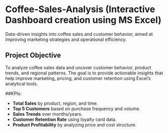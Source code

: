 # Coffee-Sales-Analysis (Interactive Dashboard creation using MS Excel)
Data-driven insights into coffee sales and customer behavior, aimed at improving marketing strategies and operational efficiency.


## Project Objective
To analyze coffee sales data and uncover customer behavior, product trends, and regional patterns. The goal is to provide actionable insights that help improve marketing, pricing, and customer retention using Excel’s analytical tools.

##KPIs:

* **Total Sales** by product, region, and time.
* **Top 5 Customers** based on purchase frequency and volume.
* **Sales Trends** over months/years.
* **Customer Retention Rate** using loyalty card data.
* **Product Profitability** by analyzing price and cost structure.

